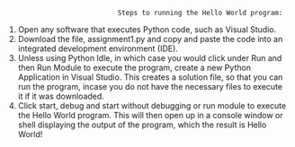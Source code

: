                                 Steps to running the Hello World program:
1. Open any software that executes Python code, such as Visual Studio.
2. Download the file, assignment1.py and copy and paste the code into an integrated development environment (IDE).
3. Unless using Python Idle, in which case you would click under Run and then Run Module to execute the program, create a new Python Application in Visual Studio. This creates a solution file, so that you can run the program, incase you do not have the necessary files to execute it if it was downloaded.
4. Click start, debug and start without debugging or run module to execute the Hello World program.
This will then open up in a console window or shell displaying the output of the program, which the result is Hello World!

